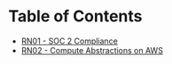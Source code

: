 # Table of Contents

- [RN01 - SOC 2 Compliance](class01.md)
- [RN02 - Compute Abstractions on AWS](class02.md)